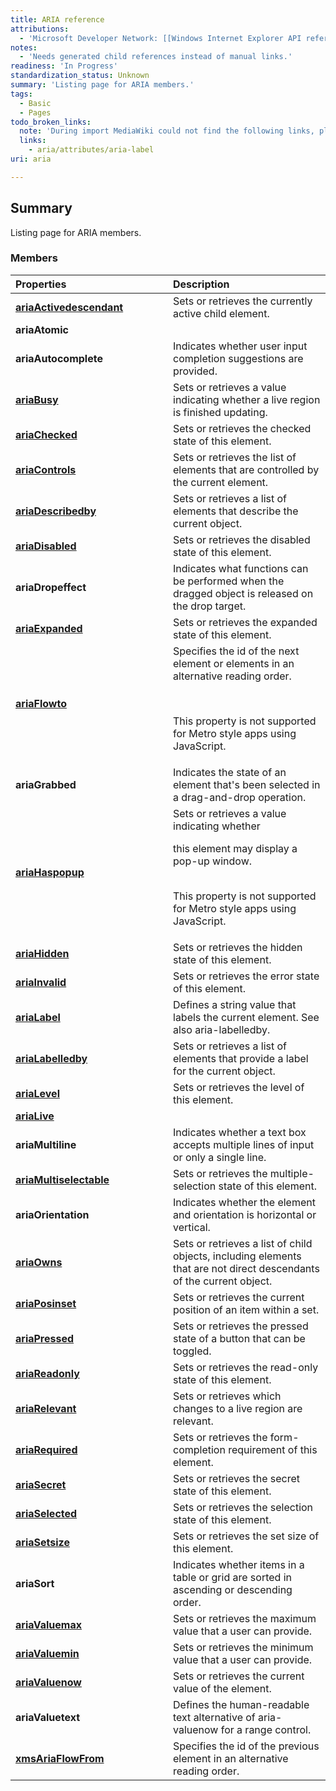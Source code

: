 ```yaml
---
title: ARIA reference
attributions:
  - 'Microsoft Developer Network: [[Windows Internet Explorer API reference](http://msdn.microsoft.com/en-us/library/ie/hh828809%28v=vs.85%29.aspx) Article]'
notes:
  - 'Needs generated child references instead of manual links.'
readiness: 'In Progress'
standardization_status: Unknown
summary: 'Listing page for ARIA members.'
tags:
  - Basic
  - Pages
todo_broken_links:
  note: 'During import MediaWiki could not find the following links, please fix and adjust this list.'
  links:
    - aria/attributes/aria-label
uri: aria

---
```

## Summary

Listing page for ARIA members.

### Members

<table>
<col width="50%" />
<col width="50%" />
<thead>
<tr class="header">
<th align="left">Properties</th>
<th align="left">Description</th>
</tr>
</thead>
<tbody>
<tr class="odd">
<td align="left"><a href="/aria/attributes/aria-activedescendant"><strong>ariaActivedescendant</strong></a></td>
<td align="left">Sets or retrieves the currently active child element.</td>
</tr>
<tr class="even">
<td align="left"><strong>ariaAtomic</strong></td>
<td align="left"></td>
</tr>
<tr class="odd">
<td align="left"><strong>ariaAutocomplete</strong></td>
<td align="left">Indicates whether user input completion suggestions are provided.</td>
</tr>
<tr class="even">
<td align="left"><a href="/aria/attributes/aria-busy"><strong>ariaBusy</strong></a></td>
<td align="left">Sets or retrieves a value indicating whether a live region is finished updating.</td>
</tr>
<tr class="odd">
<td align="left"><a href="/aria/attributes/aria-checked"><strong>ariaChecked</strong></a></td>
<td align="left">Sets or retrieves the checked state of this element.</td>
</tr>
<tr class="even">
<td align="left"><a href="/aria/attributes/aria-controls"><strong>ariaControls</strong></a></td>
<td align="left">Sets or retrieves the list of elements that are controlled by the current element.</td>
</tr>
<tr class="odd">
<td align="left"><a href="/aria/attributes/aria-describedby"><strong>ariaDescribedby</strong></a></td>
<td align="left">Sets or retrieves a list of elements that describe the current object.</td>
</tr>
<tr class="even">
<td align="left"><a href="/aria/attributes/aria-disabled"><strong>ariaDisabled</strong></a></td>
<td align="left">Sets or retrieves the disabled state of this element.</td>
</tr>
<tr class="odd">
<td align="left"><strong>ariaDropeffect</strong></td>
<td align="left">Indicates what functions can be performed when the dragged object is released on the drop target.</td>
</tr>
<tr class="even">
<td align="left"><a href="/aria/attributes/aria-expanded"><strong>ariaExpanded</strong></a></td>
<td align="left">Sets or retrieves the expanded state of this element.</td>
</tr>
<tr class="odd">
<td align="left"><a href="/aria/attributes/aria-flowto"><strong>ariaFlowto</strong></a></td>
<td align="left">Specifies the id of the next element or elements in an alternative reading order.
<p><br /></p>
<p>This property is not supported for Metro style apps using JavaScript.</p></td>
</tr>
<tr class="even">
<td align="left"><strong>ariaGrabbed</strong></td>
<td align="left">Indicates the state of an element that's been selected in a drag-and-drop operation.</td>
</tr>
<tr class="odd">
<td align="left"><a href="/aria/attributes/aria-haspopup"><strong>ariaHaspopup</strong></a></td>
<td align="left">Sets or retrieves a value indicating whether
<p>this element may display a pop-up window.</p>
<p><br /> This property is not supported for Metro style apps using JavaScript.</p></td>
</tr>
<tr class="even">
<td align="left"><a href="/aria/attributes/aria-hidden"><strong>ariaHidden</strong></a></td>
<td align="left">Sets or retrieves the hidden state of this element.</td>
</tr>
<tr class="odd">
<td align="left"><a href="/aria/attributes/aria-invalid"><strong>ariaInvalid</strong></a></td>
<td align="left">Sets or retrieves the error state of this element.</td>
</tr>
<tr class="even">
<td align="left"><a href="/w/index.php?title=aria/attributes/aria-label&amp;action=edit&amp;redlink=1"><strong>ariaLabel</strong></a></td>
<td align="left">Defines a string value that labels the current element. See also aria-labelledby.</td>
</tr>
<tr class="odd">
<td align="left"><a href="/aria/attributes/aria-labelledby"><strong>ariaLabelledby</strong></a></td>
<td align="left">Sets or retrieves a list of elements that provide a label for the current object.</td>
</tr>
<tr class="even">
<td align="left"><a href="/aria/attributes/aria-level"><strong>ariaLevel</strong></a></td>
<td align="left">Sets or retrieves the level of this element.</td>
</tr>
<tr class="odd">
<td align="left"><a href="/aria/attributes/aria-live"><strong>ariaLive</strong></a></td>
<td align="left"></td>
</tr>
<tr class="even">
<td align="left"><strong>ariaMultiline</strong></td>
<td align="left">Indicates whether a text box accepts multiple lines of input or only a single line.</td>
</tr>
<tr class="odd">
<td align="left"><a href="/aria/attributes/aria-multiselectable"><strong>ariaMultiselectable</strong></a></td>
<td align="left">Sets or retrieves the multiple-selection state of this element.</td>
</tr>
<tr class="even">
<td align="left"><strong>ariaOrientation</strong></td>
<td align="left">Indicates whether the element and orientation is horizontal or vertical.</td>
</tr>
<tr class="odd">
<td align="left"><a href="/aria/attributes/aria-owns"><strong>ariaOwns</strong></a></td>
<td align="left">Sets or retrieves a list of child objects, including elements that are not direct descendants of the current object.</td>
</tr>
<tr class="even">
<td align="left"><a href="/aria/attributes/aria-posinset"><strong>ariaPosinset</strong></a></td>
<td align="left">Sets or retrieves the current position of an item within a set.</td>
</tr>
<tr class="odd">
<td align="left"><a href="/aria/attributes/aria-pressed"><strong>ariaPressed</strong></a></td>
<td align="left">Sets or retrieves the pressed state of a button that can be toggled.</td>
</tr>
<tr class="even">
<td align="left"><a href="/aria/attributes/aria-readonly"><strong>ariaReadonly</strong></a></td>
<td align="left">Sets or retrieves the read-only state of this element.</td>
</tr>
<tr class="odd">
<td align="left"><a href="/aria/attributes/aria-relevant"><strong>ariaRelevant</strong></a></td>
<td align="left">Sets or retrieves which changes to a live region are relevant.</td>
</tr>
<tr class="even">
<td align="left"><a href="/aria/attributes/aria-required"><strong>ariaRequired</strong></a></td>
<td align="left">Sets or retrieves the form-completion requirement of this element.</td>
</tr>
<tr class="odd">
<td align="left"><a href="/aria/attributes/aria-secret"><strong>ariaSecret</strong></a></td>
<td align="left">Sets or retrieves the secret state of this element.</td>
</tr>
<tr class="even">
<td align="left"><a href="/aria/attributes/aria-selected"><strong>ariaSelected</strong></a></td>
<td align="left">Sets or retrieves the selection state of this element.</td>
</tr>
<tr class="odd">
<td align="left"><a href="/aria/attributes/aria-setsize"><strong>ariaSetsize</strong></a></td>
<td align="left">Sets or retrieves the set size of this element.</td>
</tr>
<tr class="even">
<td align="left"><strong>ariaSort</strong></td>
<td align="left">Indicates whether items in a table or grid are sorted in ascending or descending order.</td>
</tr>
<tr class="odd">
<td align="left"><a href="/aria/attributes/aria-valuemax"><strong>ariaValuemax</strong></a></td>
<td align="left">Sets or retrieves the maximum value that a user can provide.</td>
</tr>
<tr class="even">
<td align="left"><a href="/aria/attributes/aria-valuemin"><strong>ariaValuemin</strong></a></td>
<td align="left">Sets or retrieves the minimum value that a user can provide.</td>
</tr>
<tr class="odd">
<td align="left"><a href="/aria/attributes/aria-valuenow"><strong>ariaValuenow</strong></a></td>
<td align="left">Sets or retrieves the current value of the element.</td>
</tr>
<tr class="even">
<td align="left"><strong>ariaValuetext</strong></td>
<td align="left">Defines the human-readable text alternative of aria-valuenow for a range control.</td>
</tr>
<tr class="odd">
<td align="left"><a href="/aria/attributes/x-ms-aria-flowfrom"><strong>xmsAriaFlowFrom</strong></a></td>
<td align="left">Specifies the id of the previous element in an alternative reading order.</td>
</tr>
</tbody>
</table>

